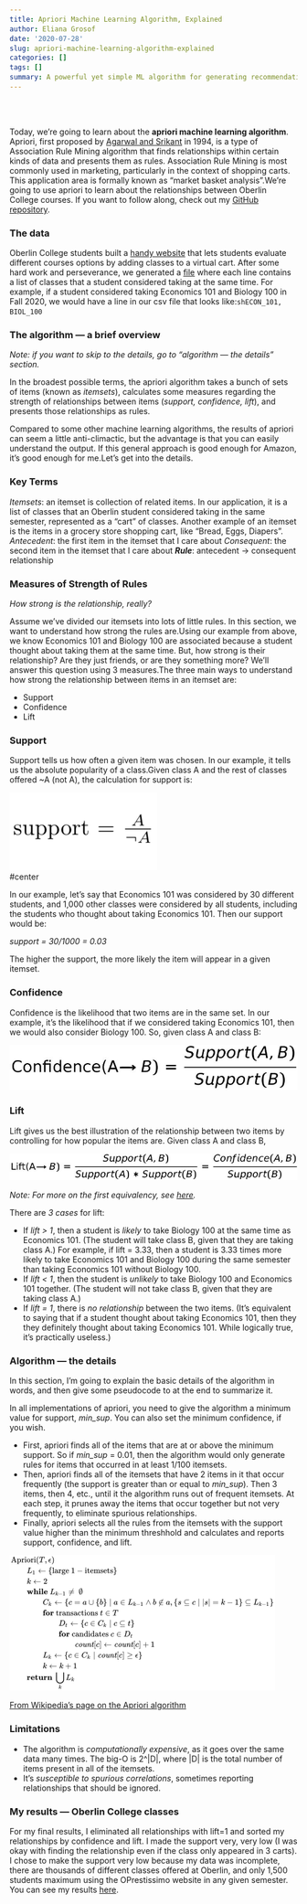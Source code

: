 ```yaml
---
title: Apriori Machine Learning Algorithm, Explained
author: Eliana Grosof
date: '2020-07-28'
slug: apriori-machine-learning-algorithm-explained
categories: []
tags: []
summary: A powerful yet simple ML algorithm for generating recommendations.
---
```

<br/><br/> 
 
 
Today, we’re going to learn about the **apriori machine learning algorithm**. Apriori, first proposed by [Agarwal and Srikant](https://www.it.uu.se/edu/course/homepage/infoutv/ht08/vldb94_rj.pdf) in 1994, is a type of Association Rule Mining algorithm that finds relationships within certain kinds of data and presents them as rules. Association Rule Mining is most commonly used in marketing, particularly in the context of shopping carts. This application area is formally known as “market basket analysis”.We’re going to use apriori to learn about the relationships between Oberlin College courses. If you want to follow along, check out my [GitHub repository](https://github.com/ElianaGrosof/OPrestissimoRecommendations).
### The data
Oberlin College students built a [handy website](http://oprestissimo.com/) that lets students evaluate different courses options by adding classes to a virtual cart. After some hard work and perseverance, we generated a [file](https://github.com/ElianaGrosof/OPrestissimoRecommendations/blob/master/data/converted_carts.csv) where each line contains a list of classes that a student considered taking at the same time. For example, if a student considered taking Economics 101 and Biology 100 in Fall 2020, we would have a line in our csv file that looks like:```shECON_101, BIOL_100```
### The algorithm — a brief overview
*Note: if you want to skip to the details, go to “algorithm — the details” section.*

In the broadest possible terms, the apriori algorithm takes a bunch of sets of items (known as *itemsets*), calculates some measures regarding the strength of relationships between items (*support, confidence, lift*), and presents those relationships as rules. 

Compared to some other machine learning algorithms, the results of apriori can seem a little anti-climactic, but the advantage is that you can easily understand the output. If this general approach is good enough for Amazon, it’s good enough for me.Let’s get into the details.
### Key Terms
*Itemsets*: an itemset is collection of related items. In our application, it is a list of classes that an Oberlin student considered taking in the same semester, represented as a “cart” of classes. Another example of an itemset is the items in a grocery store shopping cart, like “Bread, Eggs, Diapers”.
*Antecedent*: the first item in the itemset that I care about
*Consequent*: the second item in the itemset that I care about
_**Rule**_: antecedent → consequent relationship 
### Measures of Strength of Rules
*How strong is the relationship, really?*  

Assume we’ve divided our itemsets into lots of little rules. In this section, we want to understand how strong the rules are.Using our example from above, we know Economics 101 and Biology 100 are associated because a student thought about taking them at the same time. But, how strong is their relationship? Are they just friends, or are they something more? We’ll answer this question using 3 measures.The three main ways to understand how strong the relationship between items in an itemset are:
- Support
- Confidence
- Lift
### Support
Support tells us how often a given item was chosen. In our example, it tells us the absolute popularity of a class.Given class A and the rest of classes offered ~A (not A), the calculation for support is: 

![support_calculation](support_image.png)  
#center

In our example, let’s say that Economics 101 was considered by 30 different students, and 1,000 other classes were considered by all students, including the students who thought about taking Economics 101. Then our support would be:

*support = 30/1000 = 0.03*

The higher the support, the more likely the item will appear in a given itemset.

### Confidence
Confidence is the likelihood that two items are in the same set. In our example, it’s the likelihood that if we considered taking Economics 101, then we would also consider Biology 100. So, given class A and class B:

![confidence_calculation](confidence_calculation.jpg) 

### Lift
Lift gives us the best illustration of the relationship between two items by controlling for how popular the items are. Given class A and class B,
 
![lift](lift_calc.jpg)

*Note: For more on the first equivalency, see [here](https://www.kdnuggets.com/2016/04/association-rules-apriori-algorithm-tutorial.html).* 

There are *3 cases* for lift:

* If *lift > 1*, then a student is *likely* to take Biology 100 at the same time as Economics 101. (The student will take class B, given that they are taking class A.) For example, if lift = 3.33, then a student is 3.33 times more likely to take Economics 101 and Biology 100 during the same semester than taking Economics 101 without Biology 100.
* If *lift < 1*, then the student is *unlikely* to take Biology 100 and Economics 101 together. (The student will not take class B, given that they are taking class A.)
* If *lift = 1*, there is *no relationship* between the two items. (It’s equivalent to saying that if a student thought about taking Economics 101, then they they definitely thought about taking Economics 101. While logically true, it’s practically useless.)

### Algorithm — the details

In this section, I’m going to explain the basic details of the algorithm in words, and then give some pseudocode to at the end to summarize it. 

In all implementations of apriori, you need to give the algorithm a minimum value for support, *min_sup*. You can also set the minimum confidence, if you wish.

* First, apriori finds all of the items that are at or above the minimum support. So if *min_sup* = 0.01, then the algorithm would only generate rules for items that occurred in at least 1/100 itemsets.
* Then, apriori finds all of the itemsets that have 2 items in it that occur frequently (the support is greater than or equal to *min_sup*). Then 3 items, then 4, etc., until it the algorithm runs out of frequent itemsets. At each step, it prunes away the items that occur together but not very frequently, to eliminate spurious relationships.
* Finally, apriori selects all the rules from the itemsets with the support value higher than the minimum threshhold and calculates and reports support, confidence, and lift.

![pseudocode](pseudocode.png)

[From Wikipedia’s page on the Apriori algorithm](https://en.wikipedia.org/wiki/Apriori_algorithm)

### Limitations
* The algorithm is *computationally expensive*, as it goes over the same data many times. The big-O is 2^|D|, where |D| is the total number of items present in all of the itemsets.
* It’s *susceptible to spurious correlations*, sometimes reporting relationships that should be ignored.

### My results — Oberlin College classes

For my final results, I eliminated all relationships with lift=1 and sorted my relationships by confidence and lift. I made the support very, very low (I was okay with finding the relationship even if the class only appeared in 3 carts). I chose to make the support very low because my data was incomplete, there are thousands of different classes offered at Oberlin, and only 1,500 students maximum using the OPrestissimo website in any given semester. You can see my results [here](https://github.com/ElianaGrosof/OPrestissimoRecommendations/tree/master/results).

